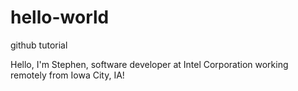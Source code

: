 # hello-world
github tutorial

Hello, I'm Stephen, software developer at Intel Corporation working remotely from Iowa City, IA!
